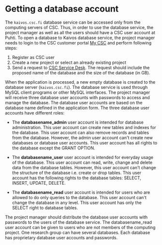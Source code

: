 # Getting a database account

The `kaivos.csc.fi` database service can be accessed only from the computing servers of CSC. Thus, in order to use the database service, the project manager as well as all the users should have a CSC user account at Puhti. To open a database to Kaivos database service, the project manager needs to login to the CSC customer portal [My CSC](https://my.csc.fi) and perform following steps:

1. Register as CSC user
2. Create a new project or select an already existing project
3. Send a request to [CSC Service Desk](../../support/contact.md). The request should include the proposed name of the database and the size of the database (in GB).

When the application is processed, a new empty database is created to the database server (`kaivos.csc.fi`). The database service is used through MySQL client programs or other MySQL interfaces. The project manager will receive three database user accounts with passwords to access and manage the database. The database user accounts are based on the database name defined in the application form. The three database user accounts have different roles:

* The **databasename_admin** user account is intended for database administration. This user account can create new tables and indexes for the database. This user account can also remove records and tables from the database. However, the admin user account can't create new databases or database user accounts. This user account has all rights to the database except the GRANT OPTION.

* The **databasename_user** user account is intended for everyday usage of the database. This user account can read, write, change and delete data from the database tables. However, this user account can't change the structure of the database i.e. create or drop tables. This user account has the following rights to the database tables: SELECT, INSERT, UPDATE, DELETE.

* The **databasename_read** user account is intended for users who are allowed to do only queries to the database. This user account can't change the database in any level. This user account has only the SELECT right to database tables.

The project manager should distribute the database user accounts with passwords to the users of the database service. The databasename_read user account can be given to users who are not members of the computing project. One research group can have several databases. Each database has proprietary database user accounts and passwords.
